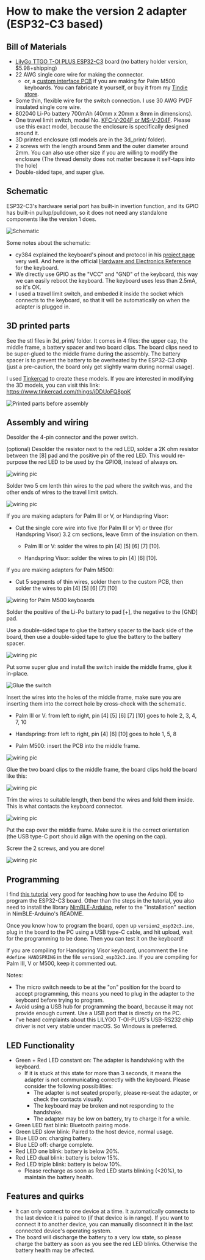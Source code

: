 # How to make the version 2 adapter (ESP32-C3 based)

Bill of Materials
----------
- [LilyGo TTGO T-OI PLUS ESP32-C3](https://www.aliexpress.us/item/3256803162622213.html) board (no battery holder version, $5.98+shipping)
- 22 AWG single core wire for making the connector.
  - or, a [custom interface PCB](https://oshwhub.com/chen_xin_ming/palm-m500-connector) if you are making for Palm M500 keyboards. You can fabricate it yourself, or buy it from my [Tindie store](https://www.tindie.com/products/35183/).
- Some thin, flexible wire for the switch connection. I use 30 AWG PVDF insulated single core wire.
- 802040 Li-Po battery 700mAh (40mm x 20mm x 8mm in dimensions).
- One travel limit switch, model No. [KFC-V-204F or MS-V-204F](https://www.aliexpress.com/item/3256804072080898.html). Please use this exact model, because the enclosure is specifically designed around it.
- 3D printed enclosure (stl models are in the 3d_print/ folder).
- 2 screws with the length around 5mm and the outer diameter around 2mm. You can also use other size if you are willing to modify the enclosure (The thread density does not matter because it self-taps into the hole)
- Double-sided tape, and super glue.

Schematic
----------
ESP32-C3's hardware serial port has built-in invertion function, and its GPIO has built-in pullup/pulldown, so it does not need any standalone components like the version 1 does.

![Schematic](/images/version2/schematic.jpg "Schematic")

Some notes about the schematic:

- cy384 explained the keyboard's pinout and protocol in his [project page](http://www.cy384.com/projects/palm-keyboard.html) very well. And here is the official [Hardware and Electronics Reference](http://www.splorp.com/pdf/stowawayhwref.pdf) for the keyboard.
- We directly use GPIO as the "VCC" and "GND" of the keyboard, this way we can easily reboot the keyboard. The keyboard uses less than 2.5mA, so it's OK.
- I used a travel limit switch, and embeded it inside the socket which connects to the keyboard, so that it will be automatically on when the adapter is plugged in.

3D printed parts
----------------
See the stl files in 3d_print/ folder. It comes in 4 files: the upper cap, the middle frame, a battery spacer and two board clips. The board clips need to be super-glued to the middle frame during the assembly. The battery spacer is to prevent the battery to be overheated by the ESP32-C3 chip (just a pre-caution, the board only get slightly warm during normal usage).

I used [Tinkercad](https://www.tinkercad.com/) to create these models. If you are interested in modifying the 3D models, you can visit this link: https://www.tinkercad.com/things/iDDUoFQ8ppK

![Printed parts before assembly](/images/version2/3d_print.jpg "Printed parts before assembly")

Assembly and wiring
-------------------

Desolder the 4-pin connector and the power switch.

(optional) Desolder the resistor next to the red LED, solder a 2K ohm resistor between the [8] pad and the positive pin of the red LED. This would re-purpose the red LED to be used by the GPIO8, instead of always on.

![wiring pic](/images/version2/wiring1.jpg)

Solder two 5 cm lenth thin wires to the pad where the switch was, and the other ends of wires to the travel limit switch.

![wiring pic](/images/version2/wiring2.jpg)

If you are making adapters for Palm III or V, or Handspring Visor:

- Cut the single core wire into five (for Palm III or V) or three (for Handspring Visor) 3.2 cm sections, leave 6mm of the insulation on them.

  - Palm III or V: solder the wires to pin [4] [5] [6] [7] [10].

  - Handspring Visor: solder the wires to pin [4] [6] [10].

If you are making adapters for Palm M500:

- Cut 5 segments of thin wires, solder them to the custom PCB, then solder the wires to pin [4] [5] [6] [7] [10]

![wiring for Palm M500 keyboards](/images/version2/wiring5.jpg)

Solder the positive of the Li-Po battery to pad [+], the negative to the [GND] pad.

Use a double-sided tape to glue the battery spacer to the back side of the board, then use a double-sided tape to glue the battery to the battery spacer.

![wiring pic](/images/version2/wiring3.jpg)

Put some super glue and install the switch inside the middle frame, glue it in-place.

![Glue the switch](/images/version2/glue_switch.jpg)

Insert the wires into the holes of the middle frame, make sure you are inserting them into the correct hole by cross-check with the schematic.

- Palm III or V: from left to right, pin [4] [5] [6] [7] [10] goes to hole 2, 3, 4, 7, 10

- Handspring: from left to right, pin [4] [6] [10] goes to hole 1, 5, 8

- Palm M500: insert the PCB into the middle frame.

![wiring pic](/images/version2/wiring6.jpg)

Glue the two board clips to the middle frame, the board clips hold the board like this:

![wiring pic](/images/version2/middle_assembly.jpg)

Trim the wires to suitable length, then bend the wires and fold them inside. This is what contacts the keyboard connector.

![wiring pic](/images/version2/wiring7.jpg)

Put the cap over the middle frame. Make sure it is the correct orientation (the USB type-C port should align with the opening on the cap).

Screw the 2 screws, and you are done!

![wiring pic](/images/version2/bottom.jpg)

Programming
-----------
I find [this tutorial](https://www.electronics-lab.com/getting-started-with-espressifs-esp32-c3-devkitm-1-on-arduino-ide/) very good for teaching how to use the Arduino IDE to program the ESP32-C3 board. Other than the steps in the tutorial, you also need to install the library [NimBLE-Arduino](https://github.com/h2zero/NimBLE-Arduino), refer to the "Installation" section in NimBLE-Arduino's README.

Once you know how to program the board, open up `version2_esp32c3.ino`, plug in the board to the PC using a USB type-C cable, and hit upload, wait for the programming to be done. Then you can test it on the keyboard!

If you are compiling for Handspring Visor keyboard, uncomment the line `#define HANDSPRING` in the file `version2_esp32c3.ino`. If you are compiling for Palm III, V or M500, keep it commented out.

Notes:

- The micro switch needs to be at the "on" position for the board to accept programming, this means you need to plug in the adapter to the keyboard before trying to program.
- Avoid using a USB hub for programming the board, because it may not provide enough current. Use a USB port that is directly on the PC.
- I've heard complaints about this LILYGO T-OI-PLUS's USB-RS232 chip driver is not very stable under macOS. So Windows is preferred.

LED Functionality
---------------------
- Green + Red LED constant on: The adapter is handshaking with the keyboard.
  - If it is stuck at this state for more than 3 seconds, it means the adapter is not communicating correctly with the keyboard. Please consider the following possibilities:
    - The adapter is not seated properly, please re-seat the adapter, or check the contacts visually.
    - The keyboard may be broken and not responding to the handshake.
    - The adapter may be low on battery, try to charge it for a while.
- Green LED fast blink: Bluetooth pairing mode.
- Green LED slow blink: Paired to the host device, normal usage.
- Blue LED on: charging battery.
- Blue LED off: charge complete.
- Red LED one blink: battery is below 20%.
- Red LED dual blink: battery is below 15%.
- Red LED triple blink: battery is below 10%.
  - Please recharge as soon as Red LED starts blinking (<20%), to maintain the battery health.

Features and quirks
---------------------
- It can only connect to one device at a time. It automatically connects to the last device it is paired to (if that device is in range). If you want to connect it to another device, you can manually disconnect it in the last connected device's operating system.
- The board will discharge the battery to a very low state, so please charge the battery as soon as you see the red LED blinks. Otherwise the battery health may be affected.

